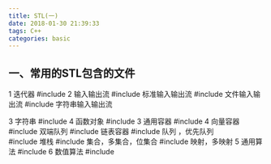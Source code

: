 ```yaml
---
title: STL(一)
date: 2018-01-30 21:39:33
tags: C++
categories: basic
---
```

## 一、常用的STL包含的文件
   1 迭代器
      #include <iterator>
   2 输入输出流
      #include<iostream>  标准输入输出流
      #include<fstream>  文件输入输出流
      #include<sstream>  字符串输入输出流
<!--more-->
   3 字符串 
      #include<string>
   4 函数对象 
      #include<functional>
   3 通用容器
      #include<vector>
   4 向量容器
      #include<deque> 双端队列
      #include<list>  链表容器
      #include<query> 队列 ，优先队列       
      #include<stack> 堆栈
      #include<set>   集合，多集合，位集合
      #include<map>   映射，多映射 
   5 通用算法
      #include<algorithm>
   6 数值算法
      #include<numeric>